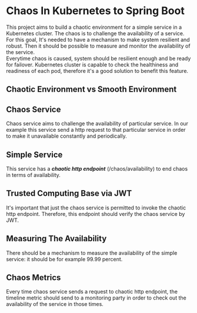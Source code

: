 # Chaos In Kubernetes to Spring Boot
This project aims to build a chaotic environment for a simple service in a Kubernetes cluster. The chaos is to challenge the availability of a service.  
For this goal, It's needed to have a mechanism to make system resilient and robust. Then it should be possible to measure and monitor the availability of the service.  
Everytime chaos is caused, system should be resilient enough and be ready for failover. Kubernetes cluster is capable to check the healthiness and readiness of each pod, therefore it's a good solution to benefit this feature.  

## Chaotic Environment vs Smooth Environment 

## Chaos Service
Chaos service aims to challenge the availability of particular service. In our example this service send a http request to that particular service in order to make it unavailable constantly and periodically.

## Simple Service 
This service has a **_chaotic http endpoint_** (/chaos/availability) to end chaos in terms of availability. 

## Trusted Computing Base via JWT
It's important that just the chaos service is permitted to invoke the chaotic http endpoint. Therefore, this endpoint should verify the chaos service by JWT.

## Measuring The Availability
There should be a mechanism to measure the availability of the simple service: it should be for example 99.99 percent.

## Chaos Metrics
Every time chaos service sends a request to chaotic http endpoint, the timeline metric should send to a monitoring party in order to check out the availability of the service in those times.

